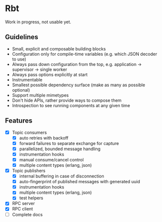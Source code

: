 # Rbt

Work in progress, not usable yet.

## Guidelines

- Small, explicit and composable building blocks
- Configuration only for compile-time variables (e.g. which JSON decoder to use)
- Always pass down configuration from the top, e.g. application -> supervisor -> single worker
- Always pass options explicitly at start
- Instrumentable
- Smallest possible dependency surface (make as many as possible optional)
- Support multiple mimetypes
- Don't hide APIs, rather provide ways to compose them
- Introspection to see running components at any given time

## Features

- [x] Topic consumers
  - [x] auto retries with backoff
  - [x] forward failures to separate exchange for capture
  - [x] parallelized, bounded message handling
  - [x] instrumentation hooks
  - [x] manual consume/cancel control
  - [x] multiple content types (erlang, json)
- [x] Topic publishers
  - [x] internal buffering in case of disconnection
  - [x] auto-fingerprint of published messages with generated uuid
  - [x] instrumentation hooks
  - [x] multiple content types (erlang, json)
  - [x] test helpers
- [x] RPC server
- [x] RPC client
- [ ] Complete docs
